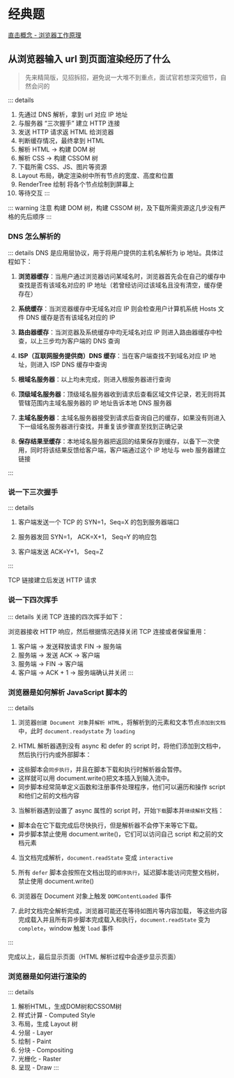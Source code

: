 # 经典题

[直击概念 - 浏览器工作原理](../../%E7%9B%B4%E5%87%BB%E6%A6%82%E5%BF%B5/12broswer/s_bw_1-broswer.md)

## 从浏览器输入 url 到页面渲染经历了什么

> 先来精简版，见招拆招，避免说一大堆不到重点，面试官若想深究细节，自然会问的

::: details

1. 先通过 DNS 解析，拿到 url 对应 IP 地址
2. 与服务器 “三次握手” 建立 HTTP 连接
3. 发送 HTTP 请求返 HTML 给浏览器
4. 判断缓存情况，最终拿到 HTML
5. 解析 HTML -> 构建 DOM 树
6. 解析 CSS -> 构建 CSSOM 树
7. 下载所需 CSS、JS、图片等资源
8. Layout 布局，确定渲染树中所有节点的宽度、高度和位置
9. RenderTree 绘制 将各个节点绘制到屏幕上
10. 等待交互
    :::

::: warning 注意
构建 DOM 树，构建 CSSOM 树，及下载所需资源这几步没有严格的先后顺序
:::

### DNS 怎么解析的

::: details DNS 是应用层协议，用于将用户提供的主机名解析为 ip 地址。具体过程如下：

1. **浏览器缓存**：当用户通过浏览器访问某域名时，浏览器首先会在自己的缓存中查找是否有该域名对应的 IP 地址（若曾经访问过该域名且没有清空，缓存便存在）

2. **系统缓存**：当浏览器缓存中无域名对应 IP 则会检查用户计算机系统 Hosts 文件 DNS 缓存是否有该域名对应的 IP

3. **路由器缓存**：当浏览器及系统缓存中均无域名对应 IP 则进入路由器缓存中检查，以上三步均为客户端的 DNS 查询

4. **ISP（互联网服务提供商）DNS 缓存**：当在客户端查找不到域名对应 IP 地址，则进入 ISP DNS 缓存中查询

5. **根域名服务器**：以上均未完成，则进入根服务器进行查询

6. **顶级域名服务器**：顶级域名服务器收到请求后查看区域文件记录，若无则将其管辖范围内主域名服务器的 IP 地址告诉本地 DNS 服务器

7. **主域名服务器**：主域名服务器接受到请求后查询自己的缓存，如果没有则进入下一级域名服务器进行查找，并重复该步骤直至找到正确记录

8. **保存结果至缓存**：本地域名服务器把返回的结果保存到缓存，以备下一次使用，同时将该结果反馈给客户端，客户端通过这个 IP 地址与 web 服务器建立链接

:::

### 说一下三次握手

::: details

1. 客户端发送一个 TCP 的 SYN=1，Seq=X 的包到服务器端口

2. 服务器发回 SYN=1， ACK=X+1， Seq=Y 的响应包

3. 客户端发送 ACK=Y+1， Seq=Z

:::

TCP 链接建立后发送 HTTP 请求

### 说一下四次挥手

::: details 关闭 TCP 连接的四次挥手如下：

浏览器接收 HTTP 响应，然后根据情况选择关闭 TCP 连接或者保留重用：

1. 客户端 -> 发送释放请求 FIN -> 服务端
2. 服务端 -> 发送 ACK -> 客户端
3. 服务端 -> FIN -> 客户端
4. 客户端 -> ACK + 1 -> 服务端确认并关闭
   :::

### 浏览器是如何解析 JavaScript 脚本的

::: details

1. 浏览器`创建 Document 对象`并`解析 HTML`，将解析到的元素和文本节点`添加到文档`中，此时 `document.readystate` 为 `loading`

2. HTML 解析器遇到没有 async 和 defer 的 script 时，将他们添加到文档中，然后执行行内或外部脚本：

- 这些脚本会`同步执行`，并且在脚本下载和执行时解析器会暂停。
- 这样就可以用 document.write()把文本插入到输入流中。
- 同步脚本经常简单定义函数和注册事件处理程序，他们可以遍历和操作 script 和他们之前的文档内容

3. 当解析器遇到设置了 async 属性的 script 时，开始`下载`脚本并`继续解析`文档：

- 脚本会在它下载完成后尽快执行，但是解析器不会停下来等它下载。
- 异步脚本禁止使用 document.write()，它们可以访问自己 script 和之前的文档元素

4. 当文档完成解析，`document.readState` 变成 `interactive`

5. 所有 `defer` 脚本会按照在文档出现的`顺序执行`，延迟脚本能访问完整文档树，禁止使用 document.write()

6. 浏览器在 Document 对象上触发 `DOMContentLoaded` 事件

7. 此时文档完全解析完成，浏览器可能还在等待如图片等内容加载，
   等这些内容完成载入并且所有异步脚本完成载入和执行，`document.readState` 变为 `complete`，window 触发 `load` 事件

:::

完成以上，最后显示页面（HTML 解析过程中会逐步显示页面）

### 浏览器是如何进行渲染的

::: details
1. 解析HTML，生成DOM树和CSSOM树
2. 样式计算 - Computed Style
3. 布局，生成 Layout 树
4. 分层 - Layer
5. 绘制 - Paint
6. 分块 - Compositing
7. 光栅化 - Raster
8. 呈现 - Draw
:::